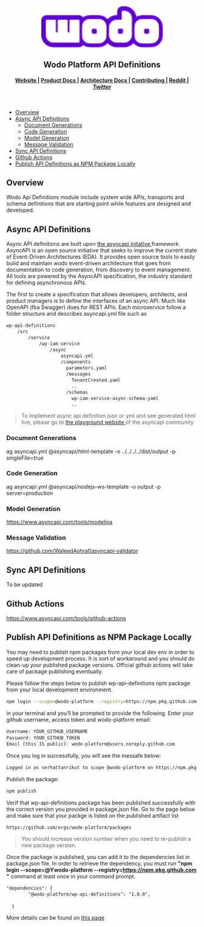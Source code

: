 <p align="center">
  <a href="http://wodoplatform.io/" target="blank"><img src="client/wodo_logo.png" width="320" alt="Wodo Platform" /></a>
</p>

<div align="center">
<h2> Wodo Platform API Definitions </h2>
</div>

<div align="center">
  <h4>
    <a href="#">
      Website
    </a>
    <span> | </span>
    <a href="#">
      Product Docs
    </a>
    <span> | </span>
    <a href="#">
      Architecture Docs
    </a>
    <span> | </span>
    <!-- <a href="#"> -->
    <!--   CLI -->
    <!-- </a> -->
    <!-- <span> | </span> -->
    <a href="#/CONTRIBUTING.md">
      Contributing
    </a>
    <span> | </span>
    <a href="#">
      Reddit
    </a>
    <span> | </span>
    <a href="#">
      Twitter
    </a>
  </h4>
</div>


<br/>



- [Overview](#overview)
- [Async API Definitions](#async-api-definitions)
  - [Document Generations](#document-generations)
  - [Code Generation](#code-generation)
  - [Model Generation](#model-generation)
  - [Message Validation](#message-validation)
- [Sync API Definitions](#sync-api-definitions)
- [Github Actions](#github-actions)
- [Publish API Definitions as NPM Package Locally](#publish-api-definitions-as-npm-package-locally)


## Overview

Wodo Api Definitions module include system wide APIs, transports and schema definitions that are starting point while features are designed and developed.

## Async API Definitions

Async API definitions are built upon <a href="https://www.asyncapi.com/"> the asyncapi initative </a> framework. AsyncAPI is an open source initiative that seeks to improve the current state of Event-Driven Architectures (EDA). It provides open source tools to easily build and maintain wodo event-driven architecture that goes from documentation to code generation, from discovery to event management. All tools are powered by the AsyncAPI specification, the industry standard for defining asynchronous APIs.


The first to create a specification that allows developers, architects, and product managers is to define the interfaces of an async API. Much like OpenAPI (fka Swagger) does for REST APIs. Each microservice follow a folder structure and describes asyncapi.yml file such as

```
wp-api-definitions
    /src
        /service
            /wp-iam-service
                /async
                    asyncapi.yml
                    /components
                      parameters.yaml
                      /messages
                        TenantCreated.yaml
                        ..
                      /schemas
                        wp-iam-service-async-schema.yaml
                        ..

```


> To implement async api definition json or yml and see generated html live, please go to <a href="https://playground.asyncapi.io/?load=https://raw.githubusercontent.com/asyncapi/asyncapi/v2.2.0/examples/simple.yml">the playground website </a> of the asyncapi community

### Document Generations

ag asyncapi.yml @asyncapi/html-template -o ../../../../dist/output -p singleFile=true

### Code Generation

ag asyncapi.yml @asyncapi/nodejs-ws-template -o output -p server=production


### Model Generation

https://www.asyncapi.com/tools/modelina

### Message Validation

https://github.com/WaleedAshraf/asyncapi-validator

## Sync API Definitions

To be updated

## Github Actions

https://www.asyncapi.com/tools/github-actions

## Publish API Definitions as NPM Package Locally

You may need to publish npm packages from your local dev env in order to speed up development process. It is sort of workaround and you should do clean-up your published package versions. Official github actions will take care of package publishing eventually.

Please follow the steps below to publish wp-api-definitions npm package from your local development environment.

```bash
npm login --scope=@wodo-platform --registry=https://npm.pkg.github.com
```

in your terminal and you’ll be prompted to provide the following. Enter your github username, access token and wodo-platform email:

```bash
Username: YOUR_GITHUB_USERNAME
Password: YOUR_GITHUB_TOKEN
Email (this IS public): wodo-platform@users.noreply.github.com
```

Once you log in successfully, you will see the messafe below:

```bash
Logged in as serhattanrikut to scope @wodo-platform on https://npm.pkg.github.com/.
```
Publish the package:

```bash
npm publish
```

Verif that wp-api-definitions package has been published successfully with the correct version you provided in package.json file. Go to the page below and make sure that your packge is listed on the  published artifact list

```
https://github.com/orgs/wodo-platform/packages
```

> You should increase version number when you need to re-publish a new package version.

Once the package is published, you can add it to the dependencies list in package.json file. In order to retrieve the dependency, you must run **"npm login --scope=@Ywodo-platform --registry=https://npm.pkg.github.com
"** command at least once in your command prompt.

```
"dependencies": {
        "@wodo-platform/wp-api-definitions": "1.0.0",

  }
```

More details can be found on <a href="https://docs.github.com/en/packages/working-with-a-github-packages-registry/working-with-the-npm-registry"> this page </a>


